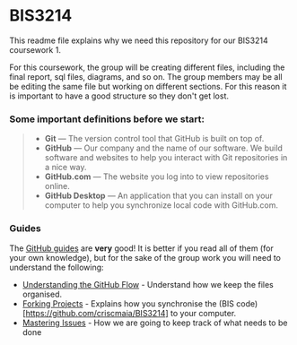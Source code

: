 BIS3214
=======

This readme file explains why we need this repository for our BIS3214 coursework 1.

For this coursework, the group will be creating different files, including the final report, sql files, diagrams, and so on. The group members may be all be editing the same file but working on different sections. For this reason it is important to have a good structure so they don't get lost.

### Some important definitions before we start:
>  - **Git** — The version control tool that GitHub is built on top of.
>  - **GitHub** — Our company and the name of our software. We build software and websites to help you interact with Git repositories in a nice way.
>  - **GitHub.com** — The website you log into to view repositories online.
>  - **GitHub Desktop** — An application that you can install on your computer to help you synchronize local code with GitHub.com.


### Guides
The [GitHub guides](https://guides.github.com/) are **very** good! It is better if you read all of them (for your own knowledge), but for the sake of the group work you will need to understand the following:

- [Understanding the GitHub Flow](https://guides.github.com/introduction/flow/) - Understand how we keep the files organised.
- [Forking Projects](https://guides.github.com/activities/forking/) - Explains how you synchronise the (BIS code)[https://github.com/criscmaia/BIS3214] to your computer.
- [Mastering Issues](https://guides.github.com/features/issues/) - How we are going to keep track of what needs to be done